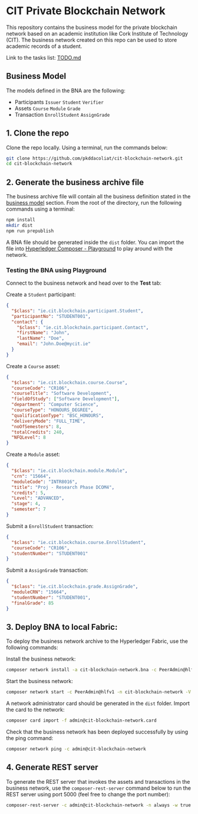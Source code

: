 # CIT Private Blockchain Network

This repository contains the business model for the private blockchain network based on an academic institution like Cork Institute of Technology (CIT). The business network created on this repo can be used to store academic records of a student.

Link to the tasks list: [TODO.md](TODO.md)

## Business Model
The models defined in the BNA are the following:
- Participants
`Issuer` `Student` `Verifier`
- Assets
`Course` `Module` `Grade`
- Transaction
`EnrollStudent` `AssignGrade`

## 1. Clone the repo
Clone the repo locally. Using a terminal, run the commands below:
```sh
git clone https://github.com/pkddacoliat/cit-blockchain-network.git
cd cit-blockchain-network
```

## 2. Generate the business archive file
The business archive file will contain all the business definition stated in the [business model](#business-model) section. From the root of the directory, run the following commands using a terminal:
```sh
npm install
mkdir dist
npm run prepublish
```
A BNA file should be generated inside the `dist` folder. You can import the file into [Hyperledger Composer - Playground](https://composer-playground.mybluemix.net/) to play around with the network.

### Testing the BNA using Playground
Connect to the business network and head over to the **Test** tab:  

Create a `Student` participant:
```json
{
  "$class": "ie.cit.blockchain.participant.Student",
  "participantNo": "STUDENT001",
  "contact": {
    "$class": "ie.cit.blockchain.participant.Contact",
    "firstName": "John",
    "lastName": "Doe",
    "email": "John.Doe@mycit.ie"
  }
}

```
Create a `Course` asset:
```json
{
  "$class": "ie.cit.blockchain.course.Course",
  "courseCode": "CR106",
  "courseTitle": "Software Development",
  "fieldOfStudy": ["Software Development"],
  "department": "Computer Science",
  "courseType": "HONOURS_DEGREE",
  "qualificationType": "BSC_HONOURS",
  "deliveryMode": "FULL_TIME",
  "noOfSemesters": 8,
  "totalCredits": 240,
  "NFQLevel": 8
}

```
Create a `Module` asset:
```json
{
  "$class": "ie.cit.blockchain.module.Module",
  "crn": "15664",
  "moduleCode": "INTR8016",
  "title": "Proj - Research Phase DCOM4",
  "credits": 5,
  "Level": "ADVANCED",
  "stage": 4,
  "semester": 7
}
```

Submit a `EnrollStudent` transaction:
```json
{
  "$class": "ie.cit.blockchain.course.EnrollStudent",
  "courseCode": "CR106",
  "studentNumber": "STUDENT001"
}
```

Submit a `AssignGrade` transaction:
```json
{
  "$class": "ie.cit.blockchain.grade.AssignGrade",
  "moduleCRN": "15664",
  "studentNumber": "STUDENT001",
  "finalGrade": 85
}
```

## 3. Deploy BNA to local Fabric:
To deploy the business network archive to the Hyperledger Fabric, use the following commands:

Install the business network:
```sh
composer network install -a cit-blockchain-network.bna -c PeerAdmin@hlfv1
```

Start the business network:
```sh
composer network start -c PeerAdmin@hlfv1 -n cit-blockchain-network -V 0.0.1 -A admin -S adminpw
```

A network administrator card should be generated in the `dist` folder. Import the card to the network:
```sh
composer card import -f admin@cit-blockchain-network.card 
```

Check that the business network has been deployed successfully by using the ping command:
```sh
composer network ping -c admin@cit-blockchain-network
```

## 4. Generate REST server
To generate the REST server that invokes the assets and transactions in the business network, use the `composer-rest-server` command below to run the REST server using port 5000 (feel free to change the port number):
```sh
composer-rest-server -c admin@cit-blockchain-network -n always -w true -p 5000
```